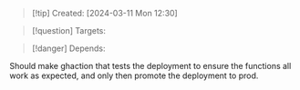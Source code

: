 
>[!tip] Created: [2024-03-11 Mon 12:30]

>[!question] Targets: 

>[!danger] Depends: 

Should make ghaction that tests the deployment to ensure the functions all work as expected, and only then promote the deployment to prod.